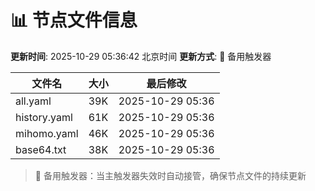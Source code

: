 # 📊 节点文件信息

**更新时间**: 2025-10-29 05:36:42 北京时间
**更新方式**: 🔄 备用触发器

| 文件名 | 大小 | 最后修改 |
|--------|------|----------|
| all.yaml | 39K | 2025-10-29 05:36 |
| history.yaml | 61K | 2025-10-29 05:36 |
| mihomo.yaml | 46K | 2025-10-29 05:36 |
| base64.txt | 38K | 2025-10-29 05:36 |

> 🔄 备用触发器：当主触发器失效时自动接管，确保节点文件的持续更新
